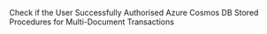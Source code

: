 Check if the User Successfully Authorised Azure Cosmos DB Stored Procedures for Multi-Document Transactions

